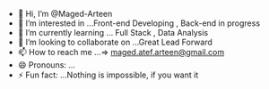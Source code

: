 - 👋 Hi, I’m @Maged-Arteen
- 👀 I’m interested in ...Front-end Developing , Back-end in progress
- 🌱 I’m currently learning ... Full Stack , Data Analysis
- 💞️ I’m looking to collaborate on ...Great Lead Forward
- 📫 How to reach me ...=> maged.atef.arteen@gmail.com
- 😄 Pronouns: ...
- ⚡ Fun fact: ...Nothing is impossible, if you want it 

<!---
Maged-Arteen/Maged-Arteen is a ✨ special ✨ repository because its `README.md` (this file) appears on your GitHub profile.
You can click the Preview link to take a look at your changes.
--->
